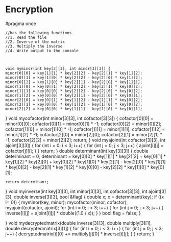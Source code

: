 # Encryption
#pragma once 

	//has the following functions
	//1. Read the file 
	//2. Inverse of the matrix
	//3. Multiply the inverse 
	//4. Write output to the console



	void myminor(int key[3][3], int minor[3][3]) {
	minor[0][0] = key[1][1] * key[2][2] - key[2][1] * key[1][2];
	minor[0][1] = key[1][0] * key[2][2] - key[2][0] * key[1][2];
	minor[0][2] = key[1][0] * key[2][1] - key[2][0] * key[1][1];
	minor[1][0] = key[0][1] * key[2][2] - key[2][1] * key[0][2];
	minor[1][1] = key[0][0] * key[2][2] - key[2][0] * key[0][2];
	minor[1][2] = key[0][0] * key[2][1] - key[2][0] * key[0][1];
	minor[2][0] = key[0][1] * key[1][2] - key[1][1] * key[0][2];
	minor[2][1] = key[0][0] * key[1][2] - key[1][0] * key[0][2];
	minor[2][2] = key[0][0] * key[1][1] - key[1][0] * key[0][1];
}
void mycofactor(int minor[3][3], int cofactor[3][3]) {
	cofactor[0][0] = minor[0][0];
	cofactor[0][1] = minor[0][1] * -1;
	cofactor[0][2] = minor[0][2];
	cofactor[1][0] = minor[1][0] * -1;
	cofactor[1][1] = minor[1][1];
	cofactor[1][2] = minor[1][2] * -1;
	cofactor[2][0] = minor[2][0];
	cofactor[2][1] = minor[2][1] * -1;
	cofactor[2][2] = minor[2][2];
	return;
}
void myajoint(int cofactor[3][3], int ajoint[3][3]) {
	for (int i = 0; i < 3; i++) {
		for (int j = 0; j < 3; j++) {
			ajoint[i][j] = cofactor[j][i];
		}
	}
	return;
}
double determinant(int key[3][3])
{
	double determinant = 0;
	determinant =
		key[0][0] * key[1][1] * key[2][2]
		+ key[0][1] * key[1][2] * key[2][0]
		+ key[0][2] * key[1][0] * key[2][1]
		- key[2][0] * key[1][1] * key[0][2]
		- key[2][1] * key[1][2] * key[0][0]
		- key[2][2] * key[1][0] * key[0][1];

	return determinant;
}
void myinverse(int key[3][3], int minor[3][3], int cofactor[3][3], int ajoint[3][3], double inverse[3][3], bool &flag) {
	double x;
	x = determinant(key);
	if ((x != 0)) {
		myminor(key, minor);
		mycofactor(minor, cofactor);
		myajoint(cofactor, ajoint);
		for (int i = 0; i < 3; i++)
		{
			for (int j = 0; j < 3; j++)
			{
				inverse[i][j] = ajoint[i][j] * double((1.0 / x));
			}
		}
		bool flag = false;
	}


}
void mydecryptedmatrix(double inverse[3][3], double multiply[3][1], double decryptedmatrix[3][1]) {
	for (int i = 0; i < 3; i++) {
		for (int j = 0; j < 3; j++) {
			decryptedmatrix[i][0] += multiply[j][0] * inverse[i][j];
		}
	}
	return;
}

